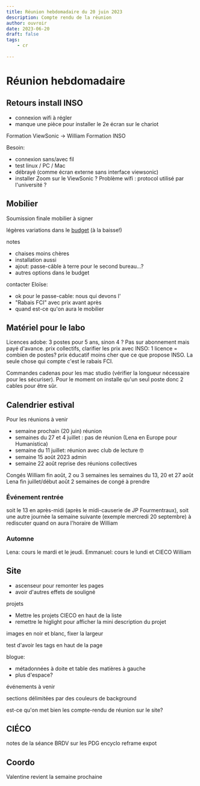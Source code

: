```yaml
---
title: Réunion hebdomadaire du 20 juin 2023
description: Compte rendu de la réunion
author: ouvroir
date: 2023-06-20
draft: false
tags:
    - cr
    
---
```


# Réunion hebdomadaire 

## Retours install INSO
- connexion wifi à régler
- manque une pièce pour installer le 2e écran sur le chariot

Formation ViewSonic -> William 
Formation INSO

Besoin:
- connexion sans/avec fil
- test linux / PC / Mac
- débrayé (comme écran externe sans interface viewsonic)
- installer Zoom sur le ViewSonic ?
Problème wifi : protocol utilisé par l'université ? 

## Mobilier

Soumission finale mobilier à signer

légères variations dans le [budget](https://docs.google.com/spreadsheets/d/1AjO9DI-AfkLCVhrdP3BgAPPNSaD6iuGE4PIsBBazFt0/edit#gid=830281235) (à la baisse!)

notes
- chaises moins chères
- installation aussi
- ajout: passe-câble à terre pour le second bureau...? 
- autres options dans le budget

contacter Eloïse:
- ok pour le passe-cable: nous qui devons l'
- "Rabais FCI" avec prix avant après
- quand est-ce qu'on aura le mobilier


## Matériel pour le labo
Licences adobe: 3 postes pour 5 ans, sinon 4 ? Pas sur abonnement mais payé d'avance.
prix collectifs, clarifier les prix avec INSO: 1 licence = combien de postes? 
prix éducatif moins cher que ce que propose INSO. La seule chose qui compte c'est le rabais FCI.

Commandes cadenas pour les mac studio (vérifier la longueur nécessaire pour les sécuriser). Pour le moment on installe qu'un seul poste donc 2 cables pour être sûr.


## Calendrier estival

Pour les réunions à venir
- semaine prochain (20 juin) réunion
- semaines du 27 et 4 juillet : pas de réunion (Lena en Europe pour Humanistica)
- semaine du 11 juillet: réunion avec club de lecture 🤓
- semaine 15 août 2023 admin
- semaine 22 août reprise des réunions collectives

Congés William fin août, 2 ou 3 semaines les semaines du 13, 20 et 27 août
Lena fin juillet/début août 2 semaines de congé à prendre


### Événement rentrée

soit le 13 en après-midi (après le midi-causerie de JP Fourmentraux), soit une autre journée la semaine suivante (exemple mercredi 20 septembre)
à rediscuter quand on aura l'horaire de William

### Automne

Lena: cours le mardi et le jeudi.
Emmanuel: cours le lundi et CIECO
William

## Site
- ascenseur pour remonter les pages
- avoir d'autres effets de souligné 


projets
- Mettre les projets CIECO en haut de la liste
- remettre le higlight pour afficher la mini description du projet

images en noir et blanc, fixer la largeur

test d'avoir les tags en haut de la page

blogue: 
- métadonnées à doite et table des matières à gauche
- plus d'espace? 

événements à venir

sections délimitées par des couleurs de background

est-ce qu'on met bien les compte-rendu de réunion sur le site? 


## CIÉCO 

notes de la séance BRDV sur les PDG
encyclo
reframe
expot

## Coordo

Valentine revient la semaine prochaine
